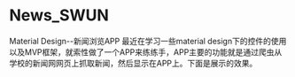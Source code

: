 # News_SWUN
Material Design--新闻浏览APP
最近在学习一些material design下的控件的使用以及MVP框架，就索性做了一个APP来练练手，APP主要的功能就是通过爬虫从学校的新闻网网页上抓取新闻，然后显示在APP上。下面是展示的效果。

